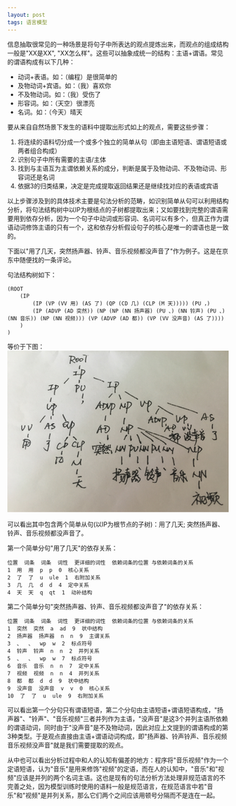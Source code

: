 ```yaml
---
layout: post
tags: 语言模型
---
```


信息抽取很常见的一种场景是将句子中所表达的观点提炼出来，而观点的组成结构一般是"XX是XX", "XX怎么样"。这些可以抽象成统一的结构：主语+谓语。常见的谓语构成有以下几种：

- 动词+表语。如：（编程）是很简单的
- 及物动词+宾语。如：（我）喜欢你
- 不及物动词。如：（我）受伤了
- 形容词。如：（天空）很漂亮
- 名词。如：（今天）晴天

要从来自自然场景下发生的语料中提取出形式如上的观点，需要这些步骤：

1. 将连续的语料切分成一个或多个独立的简单从句（即由主语短语、谓语短语或两者组合构成）
2. 识别句子中所有需要的主语/主体
3. 找到与主语互为主谓依赖关系的成分，判断是属于及物动词、不及物动词、形容词还是名词
4. 依据3的归类结果，决定是完成提取返回结果还是继续找对应的表语或宾语

以上步骤涉及到的具体技术主要是句法分析的范畴，如识别简单从句可以利用结构分析，将句法结构树中以IP为根结点的子树都提取出来；又如要找到完整的谓语需要用到依存分析，因为一个句子中动词或形容词、名词可以有多个，但真正作为谓语动词修饰主语的只有一个，这和依存分析假设句子的核心是唯一的谓语也是一致的。

下面以"用了几天，突然扬声器、铃声、音乐视频都没声音了"作为例子。这是在京东中随便找的一条评论。

句法结构树如下：

```
(ROOT
	(IP
		(IP (VP (VV 用) (AS 了) (QP (CD 几) (CLP (M 天))))) (PU ，)
		(IP (ADVP (AD 突然)) (NP (NP (NN 扬声器) (PU 、) (NN 铃声) (PU 、) (NN 音乐)) (NP (NN 视频))) (VP (ADVP (AD 都)) (VP (VV 没声音) (AS 了))))
	)
)
```

等价于下图：
![句法结构树](https://raw.githubusercontent.com/nomadcube/nomadcube.github.io/master/%E5%8F%A5%E6%B3%95%E7%BB%93%E6%9E%84%E6%A0%91.png)

可以看出其中包含两个简单从句(以IP为根节点的子树)：用了几天; 突然扬声器、铃声、音乐视频都没声音了。

第一个简单分句"用了几天"的依存关系：

```
位置  词条  词条  词性  更详细的词性  依赖词条的位置 与依赖词条的关系
1  用  用  p  p  0  核心关系
2  了  了  u  ule  1  右附加关系
3  几  几  d  d  4  定中关系
4  天  天  q  qt  1  动补结构
```

第二个简单分句"突然扬声器、铃声、音乐视频都没声音了"的依存关系：

```
位置  词条  词条  词性  更详细的词性  依赖词条的位置 与依赖词条的关系
1  突然  突然  a  ad  9  状中结构
2  扬声器  扬声器  n  n  9  主谓关系
3  、  、  wp  w  2  标点符号
4  铃声  铃声  n  n  2  并列关系
5  、  、  wp  w  7  标点符号
6  音乐  音乐  n  n  7  定中关系
7  视频  视频  n  n  4  并列关系
8  都  都  d  d  9  状中结构
9  没声音  没声音  v  v  0  核心关系
10  了  了  u  ule  9  右附加关系
```

可以看出第一个分句只有谓语短语，第二个分句由主语短语+谓语短语构成，"扬声器"、"铃声"、"音乐视频"三者并列作为主语，"没声音"是这3个并列主语所依赖的谓语动词，同时由于"没声音"是不及物动词，因此对应上文提到的谓语构成的第3种类型。于是观点直接由主语+谓语动词构成，即"扬声器、铃声铃声、音乐视频音乐视频没声音"就是我们需要提取的观点。

从中也可以看出分析过程中和人的认知有偏差的地方：程序将"音乐视频"作为一个定语短语，认为"音乐"是用来修饰"视频"的定语，而在人的认知中，"音乐"和"视频"应该是并列的两个名词主语。这也是现有的句法分析方法处理非规范语言的不完善之处，因为模型训练时使用的语料一般是规范语言，在规范语言中若"音乐"和"视频"是并列关系，那么它们两个之间应该用顿号分隔而不是连在一起。
